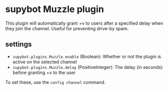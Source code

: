 # supybot Muzzle plugin

This plugin will automatically grant +v to users after a specified delay when
they join the channel. Useful for preventing drive-by spam.

## settings

- `supybot.plugins.Muzzle.enable` (Boolean): Whether or not the plugin is
  active on the selected channel
- `supybot.plugins.Muzzle.delay` (PositiveInteger):  The delay (in seconds)
  before granting +v to the user

To set these, use the `config channel` command.
